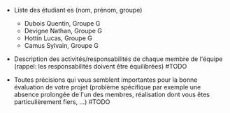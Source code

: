 - Liste des étudiant·es (nom, prénom, groupe)
    - Dubois Quentin, Groupe G
    - Devigne Nathan, Groupe G
    - Hottin Lucas, Groupe G
    - Camus Sylvain, Groupe G

- Description des activités/responsabilités de chaque membre de l'équipe (rappel: les responsabilités doivent être équilibrées)
    #TODO

- Toutes précisions qui vous semblent importantes pour la bonne évaluation de votre projet (problème spécifique par exemple une absence prolongée de l'un des membres, réalisation dont vous êtes particulièrement fiers, ...)
    #TODO